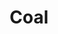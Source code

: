 ---
title: Coal
date: 
draft: false

# descripcion
description : Aros pasantes colgantes en plata 925 y cristal.

materials: Plata 925

color: 

dimensions: Largo 2,30 cm

code: 01-01-1076

type: "Aros"

categories: []

price: $5.120,00

price_eftvo: $4.350,00

# Images
# first image will be shown in the product page
images:
  # - image: "images/path_to_image"
  # La ubicacion de las imagenes es imagenes/Aros/Aros.Colgantes/01-01-1076-coal
  - image: "./images/aros/colgantes/01-01-1076-coal_a.jpg"
  - image: "./images/aros/colgantes/01-01-1076-coal_b.jpg"
---